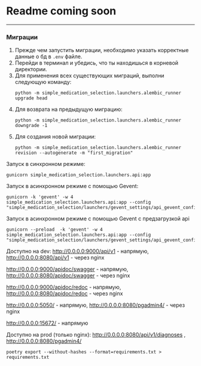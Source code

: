 # Readme coming soon

---
### Миграции

1) Прежде чем запустить миграции, необходимо указать корректные данные о 
бд в `.env` файле.
2) Перейди в терминал и убедись, что ты находишься в корневой директории.
3) Для применения всех существующих миграций, выполни следующую команду:
    ```commandline
    python -m simple_medication_selection.launchers.alembic_runner upgrade head
    ```
4) Для возврата на предыдущую миграцию:
    ```commandline
    python -m simple_medication_selection.launchers.alembic_runner downgrade -1
    ```
5) Для создания новой миграции:
    ```commandline
   python -m simple_medication_selection.launchers.alembic_runner revision --autogenerate -m "first_migration" 
    ```

Запуск в синхронном режиме:
```commandline
gunicorn simple_medication_selection.launchers.api:app
```

Запуск в асинхронном режиме с помощью Gevent:
```commandline
gunicorn -k 'gevent' -w 4 simple_medication_selection.launchers.api:app --config "simple_medication_selection/launchers/gevent_settings/api_gevent_config.py"
```

Запуск в асинхронном режиме с помощью Gevent с предзагрузкой api
```commandline
gunicorn --preload  -k 'gevent' -w 4 simple_medication_selection.launchers.api:app --config "simple_medication_selection/launchers/gevent_settings/api_gevent_config.py"
```
Доступно на dev:
http://0.0.0.0:9000/api/v1 - напрямую,
http://0.0.0.0:8080/api/v1 - через nginx

http://0.0.0.0:9000/apidoc/swagger - напрямую,
http://0.0.0.0:8080/apidoc/swagger - через nginx

http://0.0.0.0:9000/apidoc/redoc - напрямую,
http://0.0.0.0:8080/apidoc/redoc - через nginx

http://0.0.0.0:5050/ - напрямую,
http://0.0.0.0:8080/pgadmin4/ - через nginx

http://0.0.0.0:15672/ - напрямую

Доступно на prod (только nginx):
http://0.0.0.0:8080/api/v1/diagnoses ,
http://0.0.0.0:8080/pgadmin4/

```commandline
poetry export --without-hashes --format=requirements.txt > requirements.txt
```